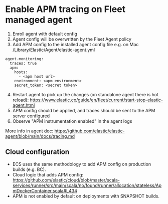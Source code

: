# Enable APM tracing on Fleet managed agent

1. Enroll agent with default config
2. Agent config will be overwritten by the Fleet Agent policy
3. Add APM config to the installed agent config file e.g. on Mac /Library/Elastic/Agent/elastic-agent.yml
```
agent.monitoring:
  traces: true
  apm:
    hosts:
      - <apm host url>
    environment: <apm environment>
    secret_token: <secret token>
```
4. Restart agent to pick up the changes (on standalone agent there is hot reload): https://www.elastic.co/guide/en/fleet/current/start-stop-elastic-agent.html
5. APM config should be applied, and traces should be sent to the APM server configured
6. Observe "APM instrumentation enabled" in the agent logs

More info in agent doc: https://github.com/elastic/elastic-agent/blob/main/docs/tracing.md

## Cloud configuration

- ECS uses the same methodology to add APM config on production builds (e.g. BC).
- Cloud logic that adds APM config: https://github.com/elastic/cloud/blob/master/scala-services/runner/src/main/scala/no/found/runner/allocation/stateless/ApmDockerContainer.scala#L434
- APM is not enabled by default on deployments with SNAPSHOT builds.

